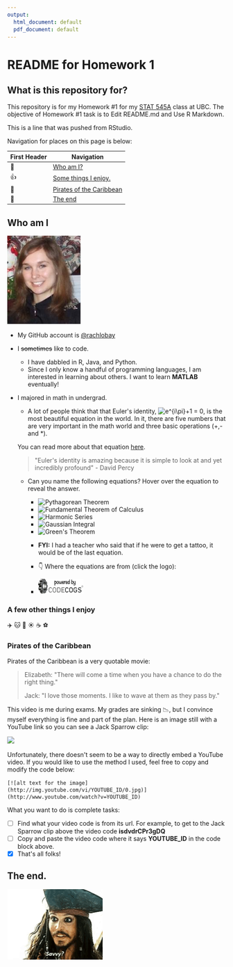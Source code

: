 ```yaml
---
output:
  html_document: default
  pdf_document: default
---
```

# README for Homework 1

## What is this repository for?
This repository is for my Homework #1 for my [STAT 545A](http://stat545.com) class at UBC. The objective of Homework #1 task is to Edit README.md and Use R Markdown. 

This is a line that was pushed from RStudio.

Navigation for places on this page is below:

First Header | Navigation
------------ | -------------
:woman: | [Who am I?](#who-am-i) 
:thumbsup: | [Some things I enjoy.](#a-few-things-i-enjoy)
:movie_camera: | [Pirates of the Caribbean](#pirates-of-the-caribbean)
:wave: | [The end](#the-end)

## Who am I
![Rachel](images/Rachel.png)

- My GitHub account is [@rachlobay](https://github.com/rachlobay)
- I ~~sometimes~~ like to code.
	+ I have dabbled in R, Java, and Python.
	+ Since I only know a handful of programming languages, I am interested in learning about others. I want to learn **MATLAB** eventually!
- I majored in math in undergrad.
	+ A lot of people think that that Euler's identity, <img src="https://latex.codecogs.com/gif.latex?e^{i\pi}&plus;1&space;=&space;0" title="e^{i\pi}+1 = 0" />, is the most beautiful equation in the world. In it, there are five numbers that are very important in the math world and three basic operations (+,- and *).
	
	You can read more about that equation [here](https://www.livescience.com/51399-eulers-identity.html).
	
	> "Euler's identity is amazing because it is simple to look at and yet incredibly profound" - David Percy 
	
	+ Can you name the following equations? Hover over the equation to reveal the answer.
	
        - <img src="https://latex.codecogs.com/gif.latex?a^2&space;&plus;&space;b^2&space;=&space;c^2" title="Pythagorean Theorem"/>
  
        - <img src="https://latex.codecogs.com/gif.latex?\int_{b}^{a}&space;f'(x)dx&space;=&space;f(b)&space;-&space;f(a)" title="Fundamental Theorem of Calculus"/>
  
        - <img src="https://latex.codecogs.com/gif.latex?1&space;&plus;&space;\frac{1}{2}&space;&plus;&space;\frac{1}{3}&space;&plus;&space;\frac{1}{4}&space;&plus;&space;\frac{1}{5}&space;&plus;&space;\frac{1}{6}&space;&plus;&space;...&space;=&space;\infty" title="Harmonic Series"/>
  
        - <img src="https://latex.codecogs.com/gif.latex?\int_{-\infty}^{\infty}e^{-x^2}dx&space;=&space;\sqrt{\pi}" title="Gaussian Integral"/>
  
        - <img src="https://latex.codecogs.com/gif.latex?\oint&space;P(x,y)&space;dx&space;&plus;&space;Q(x,y)&space;dy&space;=&space;\int&space;\int&space;\left&space;(&space;\frac{dQ}{dx}&space;-&space;\frac{dP}{dy}&space;\right&space;)&space;dx&space;dy" title="Green's Theorem"/>
   
        - **FYI:** I had a teacher who said that if he were to get a tattoo, it would be of the last equation.
  
        - :point_down: Where the equations are from (click the logo):
 
        - [![Alt text](images/poweredbycc.gif)](https://www.codecogs.com/latex/eqneditor.php)

### A few other things I enjoy
:airplane: :cat: :dog: :sunny: :coffee: :soccer: 

### Pirates of the Caribbean

Pirates of the Caribbean is a very quotable movie:
> Elizabeth: "There will come a time when you have a chance to do the right thing."
>
> Jack: "I love those moments. I like to wave at them as they pass by."

This video is me during exams. My grades are sinking :chart_with_downwards_trend:, but I convince myself everything is fine and part of the plan. Here is an image still with a YouTube link so you can see a Jack Sparrow clip:

[![](http://img.youtube.com/vi/dvdrCPr3gDQ/0.jpg)](http://www.youtube.com/watch?v=dvdrCPr3gDQ)

Unfortunately, there doesn't seem to be a way to directly embed a YouTube video. If you would like to use the method I used, feel free to copy and modify the code below:

```
[![alt text for the image](http://img.youtube.com/vi/YOUTUBE_ID/0.jpg)](http://www.youtube.com/watch?v=YOUTUBE_ID)
```

What you want to do is complete tasks:
- [ ] Find what your video code is from its url. For example, to get to the Jack Sparrow clip above the video code **isdvdrCPr3gDQ**
- [ ] Copy and paste the video code where it says **YOUTUBE_ID** in the code block above.
- [x] That's all folks!

## The end.
![savvy](images/savvy.gif)

